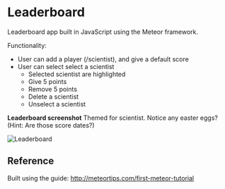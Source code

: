 # Leaderboard

Leaderboard app built in JavaScript using the Meteor framework.

Functionality:
- User can add a player (/scientist), and give a default score
- User can select select a scientist
  - Selected scientist are highlighted
  - Give 5 points
  - Remove 5 points
  - Delete a scientist
  - Unselect a scientist

**Leaderboard screenshot**
Themed for scientist. Notice any easter eggs? (Hint: Are those score dates?)

![Leaderboard]( "Leaderboard")

## Reference

Built using the guide: http://meteortips.com/first-meteor-tutorial
